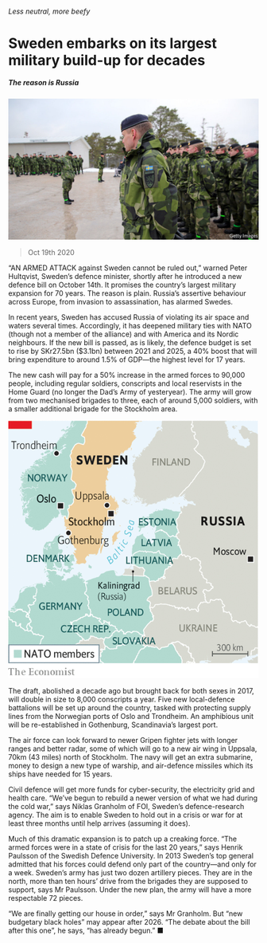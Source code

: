 ###### Less neutral, more beefy

# Sweden embarks on its largest military build-up for decades 

##### The reason is Russia 

![image](images/20201024_eup502.jpg) 

> Oct 19th 2020 

“AN ARMED ATTACK against Sweden cannot be ruled out,” warned Peter Hultqvist, Sweden’s defence minister, shortly after he introduced a new defence bill on October 14th. It promises the country’s largest military expansion for 70 years. The reason is plain. Russia’s assertive behaviour across Europe, from invasion to assassination, has alarmed Swedes.

In recent years, Sweden has accused Russia of violating its air space and waters several times. Accordingly, it has deepened military ties with NATO (though not a member of the alliance) and with America and its Nordic neighbours. If the new bill is passed, as is likely, the defence budget is set to rise by SKr27.5bn ($3.1bn) between 2021 and 2025, a 40% boost that will bring expenditure to around 1.5% of GDP—the highest level for 17 years.


The new cash will pay for a 50% increase in the armed forces to 90,000 people, including regular soldiers, conscripts and local reservists in the Home Guard (no longer the Dad’s Army of yesteryear). The army will grow from two mechanised brigades to three, each of around 5,000 soldiers, with a smaller additional brigade for the Stockholm area.

![image](images/20201024_EUM990.png) 


The draft, abolished a decade ago but brought back for both sexes in 2017, will double in size to 8,000 conscripts a year. Five new local-defence battalions will be set up around the country, tasked with protecting supply lines from the Norwegian ports of Oslo and Trondheim. An amphibious unit will be re-established in Gothenburg, Scandinavia’s largest port.

The air force can look forward to newer Gripen fighter jets with longer ranges and better radar, some of which will go to a new air wing in Uppsala, 70km (43 miles) north of Stockholm. The navy will get an extra submarine, money to design a new type of warship, and air-defence missiles which its ships have needed for 15 years.

Civil defence will get more funds for cyber-security, the electricity grid and health care. “We’ve begun to rebuild a newer version of what we had during the cold war,” says Niklas Granholm of FOI, Sweden’s defence-research agency. The aim is to enable Sweden to hold out in a crisis or war for at least three months until help arrives (assuming it does).

Much of this dramatic expansion is to patch up a creaking force. “The armed forces were in a state of crisis for the last 20 years,” says Henrik Paulsson of the Swedish Defence University. In 2013 Sweden’s top general admitted that his forces could defend only part of the country—and only for a week. Sweden’s army has just two dozen artillery pieces. They are in the north, more than ten hours’ drive from the brigades they are supposed to support, says Mr Paulsson. Under the new plan, the army will have a more respectable 72 pieces.

“We are finally getting our house in order,” says Mr Granholm. But “new budgetary black holes” may appear after 2026. “The debate about the bill after this one”, he says, “has already begun.” ■

